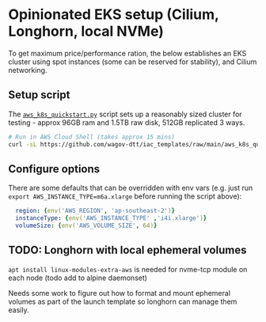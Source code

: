 # Opinionated EKS setup (Cilium, Longhorn, local NVMe)

To get maximum price/performance ration, the below establishes an EKS cluster using spot instances (some can be reserved for stability), and Cilium networking.

## Setup script

The [`aws_k8s_quickstart.py`](aws_k8s_quickstart.py) script sets up a reasonably sized cluster for testing - approx 96GB ram and 1.5TB raw disk, 512GB replicated 3 ways.

```bash
# Run in AWS Cloud Shell (takes approx 15 mins)
curl -sL https://github.com/wagov-dtt/iac_templates/raw/main/aws_k8s_quickstart.py | python - <clustername>
```

## Configure options

There are some defaults that can be overridden with env vars (e.g. just run `export AWS_INSTANCE_TYPE=m6a.xlarge` before running the script above):

```yaml
  region: {env('AWS_REGION', 'ap-southeast-2')}
  instanceType: {env('AWS_INSTANCE_TYPE' ,'i4i.xlarge')}
  volumeSize: {env('AWS_VOLUME_SIZE', 64)}
```

## TODO: Longhorn with local ephemeral volumes

`apt install linux-modules-extra-aws` is needed for nvme-tcp module on each node (todo add to alpine daemonset)

Needs some work to figure out how to format and mount ephemeral volumes as part of the launch template so longhorn can manage them easily.